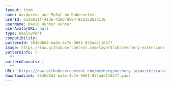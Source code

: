 ```yaml
---
layout: item
name: Wordpress and MySql on Kubernetes
userId: 6126611f-41d6-4206-8504-822a5262d110
userName: David Hunter Hunter
userAvatarURL: null
type: Deployment
compatibility: 
patternId: 3546d0d4-ba6e-4c7e-9661-853ade11847f
image: https://raw.githubusercontent.com/layer5labs/meshery-extensions-packages/master/action-assets/design-assets/3546d0d4-ba6e-4c7e-9661-853ade11847f.png
patternInfo: |
  ""
patternCaveats: |
  ""
URL: 'https://raw.githubusercontent.com/meshery/meshery.io/master/catalog/3546d0d4-ba6e-4c7e-9661-853ade11847f.yaml'
downloadLink: 3546d0d4-ba6e-4c7e-9661-853ade11847f.yaml
---
```

